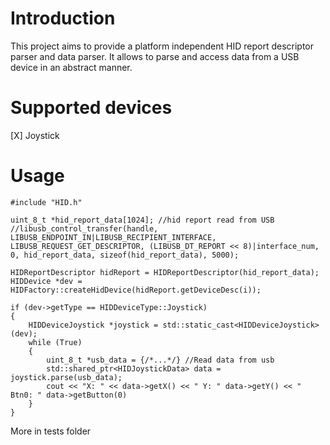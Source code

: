 # Introduction
This project aims to provide a platform independent HID report descriptor parser and data parser.
It allows to parse and access data from a USB device in an abstract manner.

# Supported devices
[X] Joystick

# Usage

```
#include "HID.h"

uint_8_t *hid_report_data[1024]; //hid report read from USB
//libusb_control_transfer(handle, LIBUSB_ENDPOINT_IN|LIBUSB_RECIPIENT_INTERFACE, LIBUSB_REQUEST_GET_DESCRIPTOR, (LIBUSB_DT_REPORT << 8)|interface_num, 0, hid_report_data, sizeof(hid_report_data), 5000);

HIDReportDescriptor hidReport = HIDReportDescriptor(hid_report_data);
HIDDevice *dev = HIDFactory::createHidDevice(hidReport.getDeviceDesc(i));

if (dev->getType == HIDDeviceType::Joystick)
{
    HIDDeviceJoystick *joystick = std::static_cast<HIDDeviceJoystick>(dev);
    while (True)
    {
        uint_8_t *usb_data = {/*...*/} //Read data from usb
        std::shared_ptr<HIDJoystickData> data = joystick.parse(usb_data);
        cout << "X: " << data->getX() << " Y: " data->getY() << " Btn0: " data->getButton(0)
    }
}
```
More in tests folder

